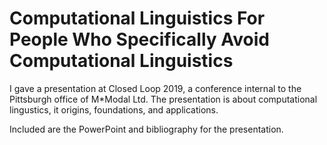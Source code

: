 # Computational Linguistics For People Who Specifically Avoid Computational Linguistics

I gave a presentation at Closed Loop 2019, a conference internal to the Pittsburgh office of M\*Modal Ltd. The presentation is about computational lingustics, it origins, foundations, and applications.

Included are the PowerPoint and bibliography for the presentation.
